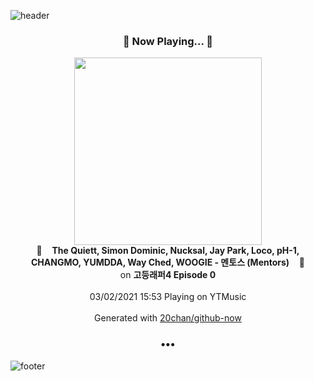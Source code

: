 ![header](https://capsule-render.vercel.app/api?type=wave&height=170&section=header&text=Hi.%20I'm%20SHIFT&fontColor=090707&fontAlignX=45&fontAlignY=65&fontSize=100)

<h3 align="center">🎵 Now Playing... 🎵</h3>
<p align="center">
  <a href="https://music.youtube.com/browse/MPREb_QhPy4gh6diU">
    <img width="300" src="https://lh3.googleusercontent.com/XTCJZU8hIdcJdQWne9NVGQsFEr_yOu-9IzrSzP8XX_fqxrftPIHi6tn7C18mBxuEEJROeMeHAWo7alU">
  </a>
  <br>
  🎵&nbsp&nbsp&nbsp <b>The Quiett, Simon Dominic, Nucksal, Jay Park, Loco, pH-1, CHANGMO, YUMDDA, Way Ched, WOOGIE - 멘토스 (Mentors)</b> &nbsp&nbsp&nbsp🎵
  <br>
  on <b>고등래퍼4 Episode 0</b>
  
  <br />
  <br />
  03/02/2021 15:53 Playing on YTMusic
  <br />
  <br />
  Generated with <a href="https://github.com/20chan/github-now">20chan/github-now</a>
</p>

<h3 align="center">•••</h3>

![footer](https://capsule-render.vercel.app/api?type=wave&height=150&section=footer)
